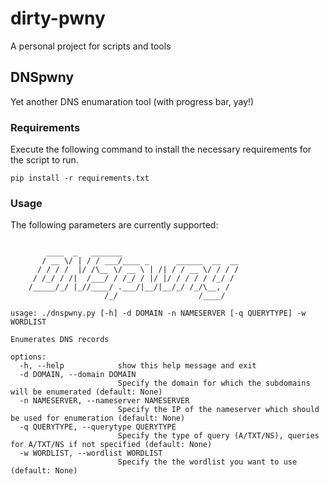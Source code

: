 # dirty-pwny
A personal project for scripts and tools
## DNSpwny
Yet another DNS enumaration tool (with progress bar, yay!)
### Requirements
Execute the following command to install the necessary requirements for the script to run.
```
pip install -r requirements.txt
```
### Usage
The following parameters are currently supported:
```

        ____  _   _______                          
       / __ \/ | / / ___/____ _      ______  __  __
      / / / /  |/ /\__ \/ __ \ | /| / / __ \/ / / /
     / /_/ / /|  /___/ / /_/ / |/ |/ / / / / /_/ / 
    /_____/_/ |_//____/ .___/|__/|__/_/ /_/\__, /  
                     /_/                  /____/   
	
usage: ./dnspwny.py [-h] -d DOMAIN -n NAMESERVER [-q QUERYTYPE] -w WORDLIST

Enumerates DNS records

options:
  -h, --help            show this help message and exit
  -d DOMAIN, --domain DOMAIN
                        Specify the domain for which the subdomains will be enumerated (default: None)
  -n NAMESERVER, --nameserver NAMESERVER
                        Specify the IP of the nameserver which should be used for enumeration (default: None)
  -q QUERYTYPE, --querytype QUERYTYPE
                        Specify the type of query (A/TXT/NS), queries for A/TXT/NS if not specified (default: None)
  -w WORDLIST, --wordlist WORDLIST
                        Specify the the wordlist you want to use (default: None)

```
